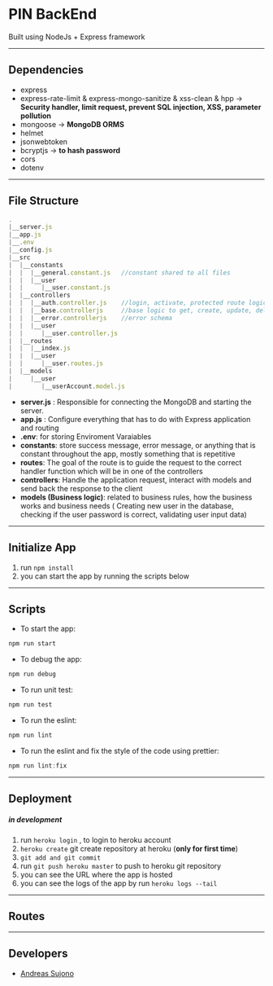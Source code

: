 
# PIN BackEnd
Built using NodeJs + Express framework

___
## Dependencies
* express 
* express-rate-limit & express-mongo-sanitize & xss-clean & hpp → **Security handler, limit request, prevent SQL injection, XSS, parameter pollution**
* mongoose → **MongoDB ORMS**
* helmet
* jsonwebtoken
* bcryptjs → **to hash password**
* cors
* dotenv

___
## File Structure
```javascript
.
|__server.js
|__app.js
|__.env
|__config.js
|__src
|  |__constants
|  |  |__general.constant.js   //constant shared to all files
|  |  |__user              
|  |     |__user.constant.js   
|  |__controllers
|  |  |__auth.controller.js    //login, activate, protected route logic
|  |  |__base.controllerjs     //base logic to get, create, update, delete field in database
|  |  |__error.controllerjs    //error schema
|  |  |__user
|  |     |__user.controller.js
|  |__routes
|  |  |__index.js
|  |  |__user
|  |     |__user.routes.js
|  |__models
|     |__user
|        |__userAccount.model.js
```
* **server.js** : Responsible for connecting the MongoDB and starting the server.
* **app.js** : Configure everything that has to do with Express application and routing
* **.env**: for storing Enviroment Varaiables
* **constants**: store success message, error message, or anything that is constant throughout the app, mostly something that is repetitive
* **routes**: The goal of the route is to guide the request to the correct handler function which will be in one of the controllers
* **controllers**: Handle the application request, interact with models and send back the response to the client
* **models (Business logic)**: related to business rules, how the business works and business needs ( Creating new user in the database, checking if the user password is correct, validating user input data)

___
## Initialize App
1. run ```npm install```
2. you can start the app by running the scripts below

___
## Scripts
* To start the app:
 ```javascript
npm run start
```
* To debug the app:
 ```javascript
npm run debug
```
* To run unit test:
```javascript
npm run test
```
* To run the eslint:
 ```javascript
npm run lint
```
* To run the eslint and fix the style of the code using prettier:
```javascript
npm run lint:fix
```

___
## Deployment

##### in development
1. run ```heroku login``` , to login to heroku account
2. ```heroku create``` git create repository at heroku (**only for first time**)
3. ```git add and git commit ```
4. run ```git push heroku master``` to push to heroku git repository
5. you can see the URL where the app is hosted
6. you can see the logs of the app by run ```heroku logs --tail```

___
## Routes 


___
## Developers
* [Andreas Sujono](https://github.com/Andreas-Sujono/)
